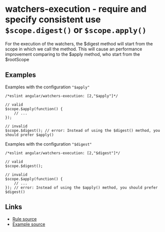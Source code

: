 <!-- WARNING: Generated documentation. Edit docs and examples in the rule and examples file ('rules/watchers-execution.js', 'examples/watchers-execution.js'). -->

# watchers-execution - require and specify consistent use `$scope.digest()` or `$scope.apply()`

For the execution of the watchers, the $digest method will start from the scope in which we call the method.
This will cause an performance improvement comparing to the $apply method, who start from the $rootScope

## Examples

Examples with the configuration `"$apply"`

    /*eslint angular/watchers-execution: [2,"$apply"]*/

    // valid
    $scope.$apply(function() {
        // ...
    });

    // invalid
    $scope.$digest(); // error: Instead of using the $digest() method, you should prefer $apply()

Examples with the configuration `"$digest"`

    /*eslint angular/watchers-execution: [2,"$digest"]*/

    // valid
    $scope.$digest();

    // invalid
    $scope.$apply(function() {
        // ...
    }); // error: Instead of using the $apply() method, you should prefer $digest()

## Links

* [Rule source](../rules/watchers-execution.js)
* [Example source](../examples/watchers-execution.js)
